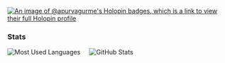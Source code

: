 [![An image of @apurvagurme's Holopin badges, which is a link to view their full Holopin profile](https://holopin.me/apurvagurme)](https://holopin.io/@apurvagurme)

### Stats

<div style="display:flex; gap: 20px;align-items: center;">

<div>
    <img src="https://github-readme-stats.vercel.app/api/top-langs/?username=apurvagurme&layout=compact&theme=gotham" alt="Most Used Languages"/>
</div>

<div>
  <img src="https://github-readme-stats.vercel.app/api?username=apurvagurme&show_icons=true&line_height=27&theme=gotham" alt="GitHub Stats" />
</div>

</div>

<!--
**apurvagurme/apurvagurme** is a ✨ _special_ ✨ repository because its `README.md` (this file) appears on your GitHub profile.

Here are some ideas to get you started:

- 🔭 I’m currently working on ...
- 🌱 I’m currently learning ...
- 👯 I’m looking to collaborate on ...
- 🤔 I’m looking for help with ...
- 💬 Ask me about ...
- 📫 How to reach me: ...
- 😄 Pronouns: ...
- ⚡ Fun fact: ...
-->
